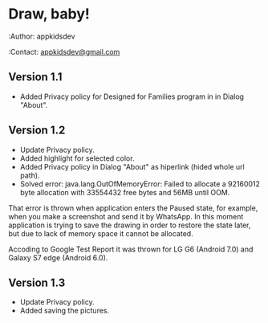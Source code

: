 # Draw, baby!

:Author: appkidsdev

:Contact: appkidsdev@gmail.com

## Version 1.1 

* Added Privacy policy for Designed for Families program in in Dialog "About".

## Version 1.2

* Update Privacy policy.
* Added highlight for selected color.
* Added Privacy policy in Dialog "About" as hiperlink (hided whole url path).
* Solved error: java.lang.OutOfMemoryError: Failed to allocate a 92160012 byte allocation with 33554432 free bytes and 56MB until OOM.

That error is thrown when application enters the Paused state, for example, when you make a screenshot and send it by WhatsApp.
In this moment application is trying to save the drawing in order to restore the state later, but due to lack of memory space it cannot be allocated.

Accoding to Google Test Report it was thrown for LG G6 (Android 7.0) and Galaxy S7 edge (Android 6.0).

## Version 1.3

* Update Privacy policy.
* Added saving the pictures.


